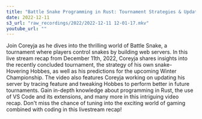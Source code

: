 ```yaml
---
title: "Battle Snake Programming in Rust: Tournament Strategies & Updates | Livestream Recap with Coreyja"
date: 2022-12-11
s3_url: "raw_recordings/2022/2022-12-11 12-01-17.mkv"
youtube_url: ""
---
```


Join Coreyja as he dives into the thrilling world of Battle Snake, a tournament where players control snakes by building web servers. In this live stream recap from December 11th, 2022, Coreyja shares insights into the recently concluded tournament, the strategy of his own snake- Hovering Hobbes, as well as his predictions for the upcoming Winter Championship. The video also features Coreyja working on updating his server by tracing feature and tweaking Hobbes to perform better in future tournaments. Gain in-depth knowledge about programming in Rust, the use of VS Code and its extensions, and many more in this intriguing video recap. Don't miss the chance of tuning into the exciting world of gaming combined with coding in this livestream recap!
